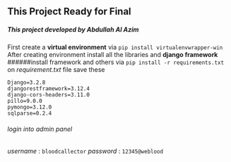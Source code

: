 ## This Project Ready for Final

##### This project developed by Abdullah Al Azim

First create a **virtual environment** via `pip install virtualenvwrapper-win`
After creating environment install all the libraries and **django framework**
######install framework and others via `pip install -r requirements.txt`
on _requirement.txt_ file save these

```
Django=3.2.8
djangorestframework=3.12.4
django-cors-headers=3.11.0
pillo=9.0.0
pymongo=3.12.0
sqlparse=0.2.4
```

###### login into admin panel

_username_ : `bloodcallector`
_password_ : `12345@weblood`
